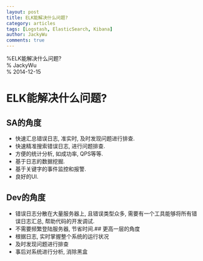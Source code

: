 ```yaml
---
layout: post  
title: ELK能解决什么问题?  
category: articles  
tags: [Logstash, ElasticSearch, Kibana]  
author: JackyWu  
comments: true  
---
```


%ELK能解决什么问题?  
% JackyWu  
% 2014-12-15  

# ELK能解决什么问题?
## SA的角度

- 快速汇总错误日志, 准实时, 及时发现问题进行排查.
- 快速精准搜索错误日志, 进行问题排查.
- 方便的统计分析, 如成功率, QPS等等.
- 基于日志的数据挖掘.
- 基于关键字的事件监控和报警.
- 良好的UI.

## Dev的角度

- 错误日志分散在大量服务器上, 且错误类型众多, 需要有一个工具能够将所有错误日志汇总, 帮助代码的开发调试.
- 不需要频繁登陆服务器, 节省时间.## 更高一层的角度
- 根据日志, 实时掌握整个系统的运行状况
- 及时发现问题进行排查
- 事后对系统进行分析, 消除黑盒
